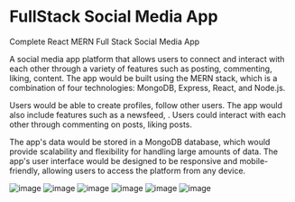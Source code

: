 # FullStack Social Media App
Complete React MERN Full Stack Social Media App


A social media app  platform that allows users to connect and interact with each other through a variety of features such as posting, commenting, liking, content. The app would be built using the MERN stack, which is a combination of four technologies: MongoDB, Express, React, and Node.js.



Users would be able to create profiles, follow other users. The app would also include features such as a newsfeed, . Users could interact with each other through commenting on posts, liking posts.

The app's data would be stored in a MongoDB database, which would provide scalability and flexibility for handling large amounts of data. The app's user interface would be designed to be responsive and mobile-friendly, allowing users to access the platform from any device.

![image](https://user-images.githubusercontent.com/88021838/227129502-cd7ba218-aa5d-4760-9e75-c12ec66a73d7.png)
![image](https://user-images.githubusercontent.com/88021838/227129649-f1b47e2c-e71f-440c-ad11-ca456357fb15.png)
![image](https://user-images.githubusercontent.com/88021838/227129741-d252f39d-982e-4b5e-8529-71c6dd8d9025.png)
![image](https://user-images.githubusercontent.com/88021838/227129848-dae16957-ac33-45ca-bd47-ea5a709583ef.png)
![image](https://user-images.githubusercontent.com/88021838/227129907-876ba0b0-a85d-4fed-b783-d0a0c7bc8694.png)
![image](https://user-images.githubusercontent.com/88021838/227129976-36dca320-c957-4115-a69d-257dfaec00e6.png)

